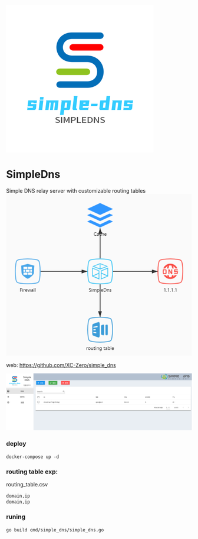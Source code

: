 ![](./README/logo.png)

# SimpleDns

Simple DNS relay server with customizable routing tables
![](./README/SimpleDns.jpg)

web: https://github.com/XC-Zero/simple_dns

![](./README/img.png)

### deploy
``` 
docker-compose up -d
```


### routing table exp:
routing_table.csv
``` 
domain,ip
domain,ip
```

### runing
`go build cmd/simple_dns/simple_dns.go`
